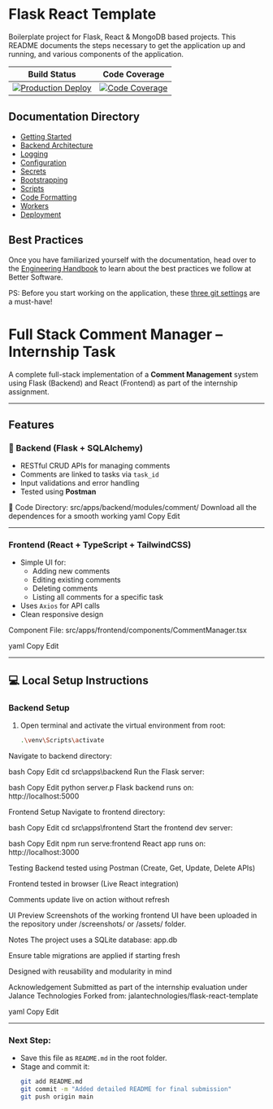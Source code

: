 # Flask React Template

Boilerplate project for Flask, React & MongoDB based projects. This README documents the steps necessary to get the application up and running, and various components of the application.

| Build Status                                                                                                                                                                                                                                     | Code Coverage                                                                                                                                                                                                                                                                                                   |
|--------------------------------------------------------------------------------------------------------------------------------------------------------------------------------------------------------------------------------------------------|-----------------------------------------------------------------------------------------------------------------------------------------------------------------------------------------------------------------------------------------------------------------------------------------------------------------|
| [![Production Deploy](https://github.com/jalantechnologies/rflask-boilerplate/actions/workflows/production_on_push.yml/badge.svg?branch=main)](https://github.com/jalantechnologies/rflask-boilerplate/actions/workflows/production_on_push.yml) | [![Code Coverage](https://sonarqube.platform.jalantechnologies.com/api/project_badges/measure?project=jalantechnologies_rflask-boilerplate&metric=coverage&token=a4dd71c68afbb8da4b7ed1026329bf0933298f79)](https://sonarqube.platform.jalantechnologies.com/dashboard?id=jalantechnologies_rflask-boilerplate) |

## Documentation Directory

- [Getting Started](docs/getting-started.md)
- [Backend Architecture](docs/backend-architecture.md)
- [Logging](docs/logging.md)
- [Configuration](docs/configuration.md)
- [Secrets](docs/secrets.md)
- [Bootstrapping](docs/bootstrapping.md)
- [Scripts](docs/scripts.md)
- [Code Formatting](docs/code-formatting.md)
- [Workers](docs/workers.md)
- [Deployment](docs/deployment.md)

## Best Practices

Once you have familiarized yourself with the documentation, head over to the [Engineering Handbook](https://github.com/jalantechnologies/handbook/blob/main/engineering/index.md) to learn about the best practices we follow at Better Software.

PS: Before you start working on the application, these [three git settings](https://spin.atomicobject.com/git-configurations-default/) are a must-have!



# Full Stack Comment Manager – Internship Task

A complete full-stack implementation of a **Comment Management** system using Flask (Backend) and React (Frontend) as part of the internship assignment.

---

##  Features

### 🔧 Backend (Flask + SQLAlchemy)
- RESTful CRUD APIs for managing comments
- Comments are linked to tasks via `task_id`
- Input validations and error handling
- Tested using **Postman**

📁 Code Directory:
src/apps/backend/modules/comment/
 Download all the dependences for a smooth working 
yaml
Copy
Edit

---

### Frontend (React + TypeScript + TailwindCSS)
- Simple UI for:
  - Adding new comments
  - Editing existing comments
  - Deleting comments
  - Listing all comments for a specific task
- Uses `Axios` for API calls
- Clean responsive design

Component File:
src/apps/frontend/components/CommentManager.tsx

yaml
Copy
Edit

---

## 💻 Local Setup Instructions

### Backend Setup

1. Open terminal and activate the virtual environment from root:
   ```bash
   .\venv\Scripts\activate
Navigate to backend directory:

bash
Copy
Edit
cd src\apps\backend
Run the Flask server:

bash
Copy
Edit
python server.p
Flask backend runs on: http://localhost:5000

Frontend Setup
Navigate to frontend directory:

bash
Copy
Edit
cd src\apps\frontend
Start the frontend dev server:

bash
Copy
Edit
npm run serve:frontend
React app runs on: http://localhost:3000

 Testing
Backend tested using Postman (Create, Get, Update, Delete APIs)

Frontend tested in browser (Live React integration)

Comments update live on action without refresh

UI Preview
Screenshots of the working frontend UI have been uploaded in the repository under /screenshots/ or /assets/ folder.

 Notes
The project uses a SQLite database: app.db

Ensure table migrations are applied if starting fresh

Designed with reusability and modularity in mind

 Acknowledgement
Submitted as part of the internship evaluation under Jalance Technologies
Forked from: jalantechnologies/flask-react-template

yaml
Copy
Edit

---

###  Next Step:

- Save this file as `README.md` in the root folder.
- Stage and commit it:
  ```bash
  git add README.md
  git commit -m "Added detailed README for final submission"
  git push origin main
